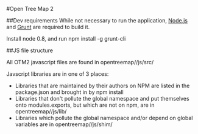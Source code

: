 #Open Tree Map 2

##Dev requirements
While not necessary to run the application, [Node.js](http://nodejs.org/) and [Grunt](http://gruntjs.com/) are required to build it.

Install node 0.8, and run npm install -g grunt-cli


##JS file structure

All OTM2 javascript files are found in opentreemap/<app>/js/src/

Javscript libraries are in one of 3 places:
  - Libraries that are maintained by their authors on NPM are listed in the package.json and brought in by npm install
  - Libraries that don't pollute the global namespace and put themselves onto modules.exports, but which are not on npm, are in opentreemap/<app>/js/lib/
  - Libraries which pollute the global namespace and/or depend on global variables are in opentreemap/<app>/js/shim/
